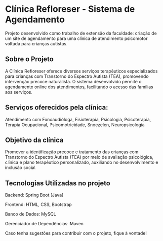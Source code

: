 # Clínica Refloreser - Sistema de Agendamento 
Projeto desenvolvido como trabalho de extensão da faculdade: criação de um site de agendamento para uma clínica de atendimento psicomotor voltada para crianças autistas.

##  Sobre o Projeto
A Clínica Refloreser oferece diversos serviços terapêuticos especializados para crianças com Transtorno do Espectro Autista (TEA), promovendo intervenção precoce naturalista. O sistema desenvolvido permite o agendamento online dos atendimentos, facilitando o acesso das famílias aos serviços.

## Serviços oferecidos pela clínica:
Atendimento com Fonoaudióloga, Fisioterapia, Psicologia, Psicoterapia, Terapia Ocupacional, Psicomotricidade, Snoezelen, Neuropsicologia

## Objetivo da clínica
Promover a identificação precoce e tratamento das crianças com Transtorno do Espectro Autista (TEA) por meio de avaliação psicológica, clínica e plano terapêutico personalizado, auxiliando no desenvolvimento e inclusão social.

## Tecnologias Utilizadas no projeto
Backend: Spring Boot (Java)

Frontend: HTML, CSS, Bootstrap

Banco de Dados: MySQL

Gerenciador de Dependências: Maven


Caso tenha sugestões para contribuir com o projeto, fique à vontade!
